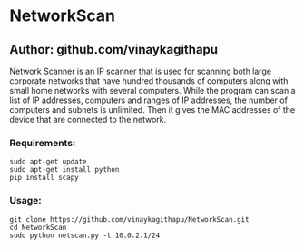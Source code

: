 # NetworkScan
## Author: github.com/vinaykagithapu

Network Scanner is an IP scanner that is used for scanning both large corporate networks that have hundred thousands of computers along with small home networks with several computers. While the program can scan a list of IP addresses, computers and ranges of IP addresses, the number of computers and subnets is unlimited. Then it gives the MAC addresses of the device that are connected to the network.

 
### Requirements:
```
sudo apt-get update
sudo apt-get install python
pip install scapy
```
### Usage:
```
git clone https://github.com/vinaykagithapu/NetworkScan.git
cd NetworkScan
sudo python netscan.py -t 10.0.2.1/24
```
